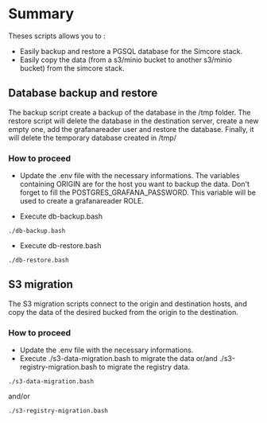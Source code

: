 # Summary

Theses scripts allows you to :
- Easily backup and restore a PGSQL database for the Simcore stack.
- Easily copy the data (from a s3/minio bucket to another s3/minio bucket) from the simcore stack.


## Database backup and restore

The backup script create a backup of the database in the /tmp folder. The restore script will delete the database in the destination server, create a new empty one, add the grafanareader user and restore the database. Finally, it will delete the temporary database created in /tmp/
### How to proceed
- Update the .env file with the necessary informations. The variables containing ORIGIN are for the host you want to backup the data.
Don't forget to fill the POSTGRES_GRAFANA_PASSWORD. This variable will be used to create a grafanareader ROLE.

- Execute db-backup.bash 
```
./db-backup.bash 
```


- Execute db-restore.bash
```
./db-restore.bash
```

## S3 migration

The S3 migration scripts connect to the origin and destination hosts, and copy the data of the desired bucked from the origin to the destination.

### How to proceed
- Update the .env file with the necessary informations.
- Execute ./s3-data-migration.bash to migrate the data or/and ./s3-registry-migration.bash to migrate the registry data.
```
./s3-data-migration.bash
```
and/or
```
./s3-registry-migration.bash
```